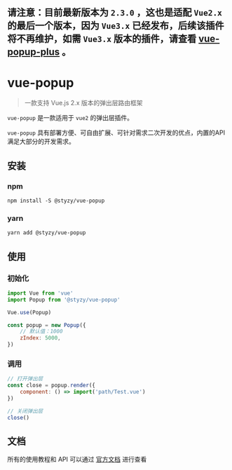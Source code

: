 ## 请注意：目前最新版本为 `2.3.0` ，这也是适配 `Vue2.x` 的最后一个版本，因为 `Vue3.x` 已经发布，后续该插件将不再维护，如需 `Vue3.x` 版本的插件，请查看 [vue-popup-plus](https://github.com/styzy/vue-popup-plus) 。

# vue-popup

> 一款支持 Vue.js 2.x 版本的弹出层路由框架

`vue-popup` 是一款适用于 `vue2` 的弹出层插件。

`vue-popup` 具有部署方便、可自由扩展、可针对需求二次开发的优点，内置的API满足大部分的开发需求。

## 安装

### npm

```
npm install -S @styzy/vue-popup
```

### yarn

```bash
yarn add @styzy/vue-popup
```

## 使用

### 初始化

```javascript
import Vue from 'vue'
import Popup from '@styzy/vue-popup'

Vue.use(Popup)

const popup = new Popup({
    // 默认值：1000
    zIndex: 5000,
})
```

### 调用

```javascript
// 打开弹出层
const close = popup.render({
    component: () => import('path/Test.vue')
})

// 关闭弹出层
close()
```

## 文档

所有的使用教程和 API 可以通过 [官方文档](http://vue-popup.styzy.cn/#/) 进行查看
